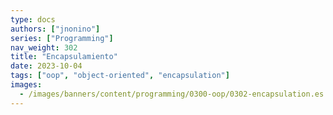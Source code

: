 ```yaml
---
type: docs
authors: ["jnonino"]
series: ["Programming"]
nav_weight: 302
title: "Encapsulamiento"
date: 2023-10-04
tags: ["oop", "object-oriented", "encapsulation"]
images:
  - /images/banners/content/programming/0300-oop/0302-encapsulation.es.png
---
```

